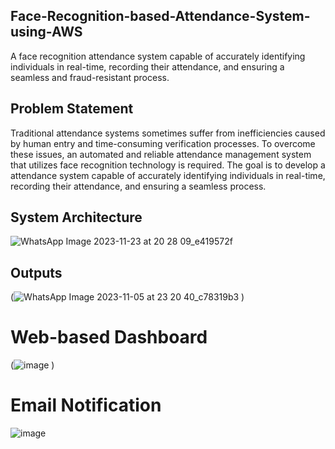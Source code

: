 ## Face-Recognition-based-Attendance-System-using-AWS
A face recognition attendance system capable of accurately identifying individuals in real-time, recording their attendance, and ensuring a seamless and fraud-resistant process.

## Problem Statement
Traditional attendance systems sometimes suffer from inefficiencies caused by human entry and time-consuming verification processes. To overcome these issues, an automated and reliable attendance management system that utilizes face recognition technology is required.
The goal is to develop a attendance system capable of accurately identifying individuals in real-time, recording their attendance, and ensuring a seamless process.
## System Architecture 

![WhatsApp Image 2023-11-23 at 20 28 09_e419572f](https://github.com/KordePriyanka/Face-Recognition-based-Attendance-System-using-AWS/assets/98102061/702341dd-1e10-4db0-9bbb-c2f3d10ebf91)

## Outputs
(![WhatsApp Image 2023-11-05 at 23 20 40_c78319b3](https://github.com/KordePriyanka/Face-Recognition-based-Attendance-System-using-AWS/assets/98102061/a9b0932d-f31b-4593-8522-77bf41dea67c)
)
# Web-based Dashboard
(![image](https://github.com/KordePriyanka/Face-Recognition-based-Attendance-System-using-AWS/assets/98102061/2b4a3583-1842-40af-8e8f-91a54084ef33)
)
# Email Notification
![image](https://github.com/KordePriyanka/Face-Recognition-based-Attendance-System-using-AWS/assets/98102061/0c3f79f4-ff7e-4c22-9334-22d0cabaab08)
